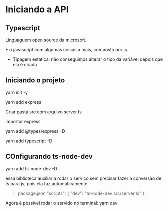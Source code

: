 # Iniciando a API

## Typescript
Linguaguem open source da microsoft.

É o javascript com algumas coisas a mais, composto por js.

- Tipagem estática: não conseguimos alterar o tipo da variável depois que ela é criada

## Iniciando o projeto

yarn init -y

yarn add express


Criar pasta src com arquivo server.ts

importar express 

yarn add @types/express -D

yarn add typescript -D

## COnfigurando ts-node-dev

yarn add ts-node-dev -D

essa biblioteca auxiliar a rodar o serviço sem precisar fazer a conversão de ts para js, pois ela faz automáticamente.

> package.json
 "scripts": {
   "dev": "ts-node-dev src/server.ts"
 },

 Agora é possivel rodar o servido no terminal: yarn dev

